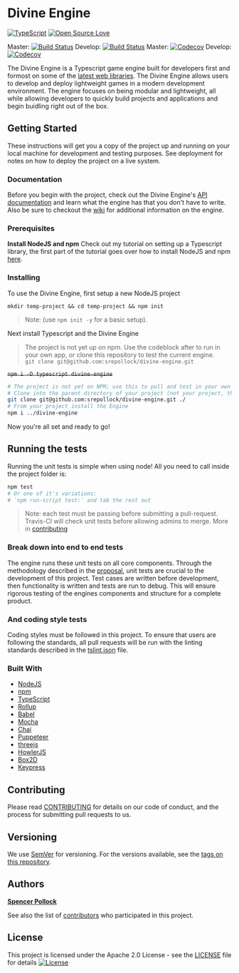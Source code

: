 # Divine Engine

[![TypeScript](https://badges.frapsoft.com/typescript/version/typescript-next.svg?v=101)](https://github.com/ellerbrock/typescript-badges/)
[![Open Source Love](https://badges.frapsoft.com/os/v2/open-source.svg?v=103)](https://github.com/ellerbrock/open-source-badges/)

Master: [![Build Status](https://travis-ci.org/srepollock/divine-engine.svg?branch=master)](https://travis-ci.org/srepollock/divine-engine)
Develop: [![Build Status](https://travis-ci.org/srepollock/divine-engine.svg?branch=develop)](https://travis-ci.org/srepollock/divine-engine)
Master: [![Codecov](https://codecov.io/gh/srepollock/divine-engine/branch/master/graph/badge.svg)](https://codecov.io/gh/srepollock/divine-engine/branch/master/graph/badge.svg)
Develop: [![Codecov](https://codecov.io/gh/srepollock/divine-engine/branch/develop/graph/badge.svg)](https://codecov.io/gh/srepollock/divine-engine/branch/develop/graph/badge.svg)

The Divine Engine is a Typescript game engine built for developers first and formost on some of the [latest web libraries](#built-with). The Divine Engine allows users to develop and deploy lightweight games in a modern development environment. The engine focuses on being modular and lightweight, all while allowing developers to quickly build projects and applications and begin buidling right out of the box.

## Getting Started

These instructions will get you a copy of the project up and running on your local machine for development and testing purposes. See deployment for notes on how to deploy the project on a live system.

### Documentation

Before you begin with the project, check out the Divine Engine's [API documentation](http://spollock.ca/divine-engine/docs) and learn what the engine has that you don't have to write. Also be sure to checkout the [wiki](https://github.com/srepollock/divine-engine/wiki) for additional information on the engine.

### Prerequisites

**Install NodeJS and npm**
Check out my tutorial on setting up a Typescript library, the first part of the tutorial goes over how to install NodeJS and npm [here](https://github.com/srepollock/ts-lib-tutorial).

### Installing

To use the Divine Engine, first setup a new NodeJS project

`mkdir temp-project && cd temp-project && npm init`

> Note: (use `npm init -y` for a basic setup).

Next install Typescript and the Divine Engine

> The project is not yet up on npm. Use the codeblock after to run in your own app, or clone this repository to test the current engine.  
> `git clone git@github.com:srepollock/divine-engine.git`

~~`npm i -D typescript divine-engine`~~

```sh
# The project is not yet on NPM; use this to pull and test in your own project.
# Clone into the parent directory of your project (not your project, the folder above it)
git clone git@github.com:srepollock/divine-engine.git ./
# From your project install the Engine
npm i ../divine-engine
```

Now you're all set and ready to go!

## Running the tests

Running the unit tests is simple when using node! All you need to call inside the project folder is:

```sh
npm test
# Or one of it's variations:
# `npm run-script test:` and tab the rest out
```

> Note: each test must be passing before submitting a pull-request. Travis-CI will check unit tests before allowing admins to merge. More in [contributing](https://github.com/srepollock/divine-engine/blob/master/.github/CONTRIBUTING.md)

### Break down into end to end tests

The engine runs these unit tests on all core components. Through the methodology described in the [proposal](https://github.com/Goodgoodies/divine-engine/wiki/proposal), unit tests are crucial to the development of this project. Test cases are written before development, then functionality is written and tests are run to debug. This will ensure rigorous testing of the engines components and structure for a complete product.

### And coding style tests

Coding styles must be followed in this project. To ensure that users are following the standards, all pull requests will be run with the linting standards described in the [tslint.json](https://github.com/srepollock/divine-engine/blob/master/tslint.json) file.

### Built With

* [NodeJS](https://nodejs.org/en/)
* [npm](https://www.npmjs.com/)
* [TypeScript](https://www.typescriptlang.org/)
* [Rollup](https://rollupjs.org/guide/en)
* [Babel](https://babeljs.io/)
* [Mocha](https://mochajs.org/)
* [Chai](https://www.chaijs.com/)
* [Puppeteer](https://pptr.dev/)
* [threejs](https://threejs.org/)
* [HowlerJS](https://howlerjs.com/)
* [Box2D](https://www.npmjs.com/package/@types/box2d)
* [Keypress](https://www.npmjs.com/package/keypress)

## Contributing

Please read [CONTRIBUTING](https://github.com/srepollock/divine-engine/blob/master/.github/CONTRIBUTING.md) for details on our code of conduct, and the process for submitting pull requests to us.

## Versioning

We use [SemVer](http://semver.org/) for versioning. For the versions available, see the [tags on this repository](https://github.com/srepollock/divine-engine/tags). 

## Authors

[**Spencer Pollock**](https://github.com/srepollock)

See also the list of [contributors](https://github.com/Goodgoodies/divine-engine/contributors) who participated in this project.

## License

This project is licensed under the Apache 2.0 License - see the [LICENSE](https://github.com/srepollock/divine-engine/blob/master/LICENSE.md) file for details
[![License](https://img.shields.io/badge/License-Apache%202.0-blue.svg)](https://opensource.org/licenses/Apache-2.0)
